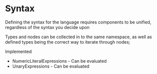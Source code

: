 ﻿# Syntax

Defining the syntax for the language requires components to be unified, regardless of the syntax you decide upon
 
Types and nodes can be collected in to the same namespace,
 as well as defined types being the correct way to iterate through nodes;

Implemented 
- NumericLiteralExpressions - Can be evaluated 
- UnaryExpressions - Can be evaluated 



